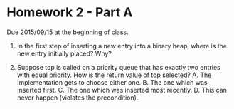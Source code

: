 Homework 2 - Part A
===================
Due 2015/09/15 at the beginning of class.
 

1. In the first step of inserting a new entry into a binary heap, where is the new entry initially placed? Why?





2. Suppose top is called on a priority queue that has exactly two entries with equal priority. How is the return value of top selected?
A. The implementation gets to choose either one.
B. The one which was inserted first.
C. The one which was inserted most recently.
D. This can never happen (violates the precondition).